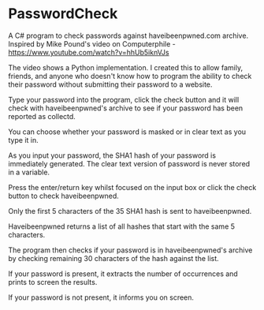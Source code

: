 # PasswordCheck
A C# program to check passwords against haveibeenpwned.com archive.  
Inspired by Mike Pound's video on Computerphile - https://www.youtube.com/watch?v=hhUb5iknVJs

The video shows a Python implementation.  I created this to allow family, friends, and anyone who doesn't know how to program the ability to check their password without submitting their password to a website.

Type your password into the program, click the check button and it will check with haveibeenpwned's archive to see if your password has been reported as collectd.

You can choose whether your password is masked or in clear text as you type it in.

As you input your password, the SHA1 hash of your password is immediately generated.  The clear text version of password is never stored in a variable.

Press the enter/return key whilst focused on the input box or click the check button to check haveibeenpwned.

Only the first 5 characters of the 35 SHA1 hash is sent to haveibeenpwned.

Haveibeenpwned returns a list of all hashes that start with the same 5 characters.

The program then checks if your password is in haveibeenpwned's archive by checking remaining 30 characters of the hash against the list.

If your password is present, it extracts the number of occurrences and prints to screen the results.

If your password is not present, it informs you on screen.


